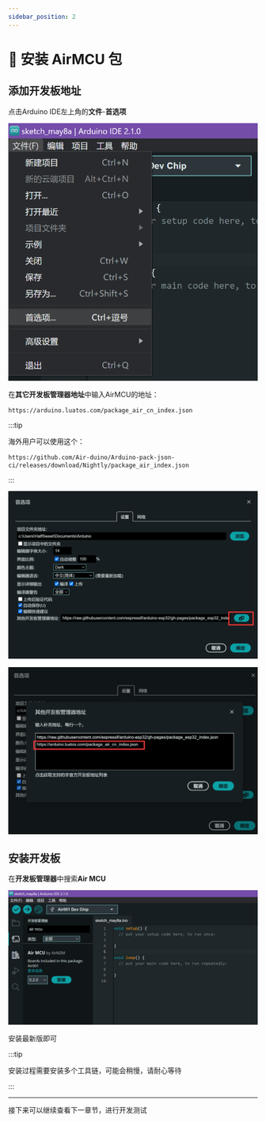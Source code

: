 ```yaml
---
sidebar_position: 2
---
```


# 🚞 安装 AirMCU 包

## 添加开发板地址

点击Arduino IDE左上角的**文件**-**首选项**

![1](img/2023-05-08-23-12-46.png)

在**其它开发板管理器地址**中输入AirMCU的地址：

```log
https://arduino.luatos.com/package_air_cn_index.json
```

:::tip

海外用户可以使用这个：

```log
https://github.com/Air-duino/Arduino-pack-json-ci/releases/download/Nightly/package_air_index.json
```

:::

![2](img/2023-05-08-23-13-35.png)

![3](img/2023-05-08-23-16-50.png)

## 安装开发板

在**开发板管理器**中搜索**Air MCU**

![4](img/2023-05-08-23-18-51.png)

安装最新版即可

:::tip

安装过程需要安装多个工具链，可能会稍慢，请耐心等待

:::

---

接下来可以继续查看下一章节，进行开发测试

